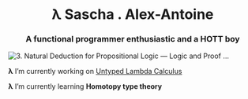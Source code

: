 
<h1  align="center">λ Sascha . Alex-Antoine

<h3  align="center">A functional programmer enthusiastic and a HOTT boy</h3>

  ![3. Natural Deduction for Propositional Logic — Logic and Proof ...](https://leanprover.github.io/logic_and_proof/_static/natural_deduction_for_propositional_logic.18.png)

**λ** I’m currently working on [Untyped Lambda Calculus](https://github.com/SaschaAlex/LambdaCalculus)

 **λ** I’m currently learning **Homotopy type theory**